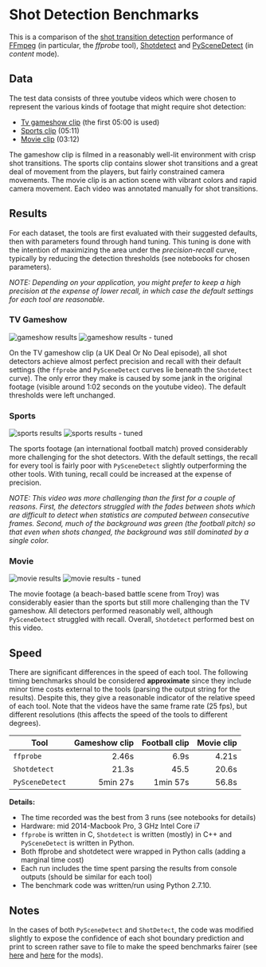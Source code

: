# Shot Detection Benchmarks

This is a comparison of the [shot transition detection](https://en.wikipedia.org/wiki/Shot_transition_detection) performance of [FFmpeg](https://github.com/FFmpeg/FFmpeg) (in particular, the *ffprobe* tool), [Shotdetect](https://github.com/johmathe/Shotdetect) and [PySceneDetect](https://github.com/Breakthrough/PySceneDetect) (in *content* mode).  

## Data

The test data consists of three youtube videos which were chosen to represent the various kinds of footage that might require shot detection:

* [Tv gameshow clip](https://www.youtube.com/watch?v=fkiDpLlQ9Wg) (the first 05:00 is used) 
* [Sports clip](https://www.youtube.com/watch?v=vFT8HXJlvfA) (05:11)
* [Movie clip](https://www.youtube.com/watch?v=bpLtXIlkyYA) (03:12)

The gameshow clip is filmed in a reasonably well-lit environment with crisp shot transitions. The sports clip contains slower shot transitions and a great deal of movement from the players, but fairly constrained camera movements. The movie clip is an action scene with vibrant colors and rapid camera movement. Each video was annotated manually for shot transitions.

## Results 

For each dataset, the tools are first evaluated with their suggested defaults, then with parameters found through hand tuning. This tuning is done with the intention of maximizing the area under the *precision-recall* curve, typically by reducing the detection thresholds (see notebooks for chosen parameters). 

*NOTE: Depending on your application, you might prefer to keep a high precision at the expense of lower recall, in which case the default settings for each tool are reasonable.* 

### TV Gameshow

![gameshow results](figures/gameshow.png) ![gameshow results - tuned ](figures/gameshow-tuned.png) 

On the TV gameshow clip (a UK Deal Or No Deal episode), all shot detectors achieve almost perfect precision and recall with their default settings (the `ffprobe` and `PySceneDetect` curves lie beneath the `Shotdetect` curve).  The only error they make is caused by some jank in the original footage (visible around 1:02 seconds on the youtube video). The default thresholds were left unchanged. 

### Sports

![sports results](figures/football.png) ![sports results - tuned ](figures/football-tuned.png) 

The sports footage (an international football match) proved considerably more challenging for the shot detectors. With the default settings, the recall for every tool is fairly poor with `PySceneDetect` slightly outperforming the other tools.  With tuning, recall could be increased at the expense of precision.  

*NOTE: This video was more challenging than the first for a couple of reasons. First, the detectors struggled with the fades between shots which are difficult to detect when statistics are computed between consecutive frames.  Second, much of the background was green (the football pitch) so that even when shots changed, the background was still dominated by a single color.*

### Movie

![movie results](figures/movie.png) ![movie results - tuned](figures/movie-tuned.png) 

The movie footage (a beach-based battle scene from Troy) was considerably easier than the sports but still more challenging than the TV gameshow. All detectors performed reasonably well, although `PySceneDetect` struggled with recall. Overall, `Shotdetect` performed best on this video. 

## Speed

There are significant differences in the speed of each tool. The following timing benchmarks should be considered **approximate** since they include minor time costs external to the tools (parsing the output string for the results).  Despite this, they give a reasonable indicator of the relative speed of each tool.  Note that the videos have the same frame rate (25 fps), but different resolutions (this affects the speed of the tools to different degrees).

| Tool          | Gameshow clip        | Football clip |    Movie clip |
| ------------- | --------------------:| -------------:| -------------:|
| `ffprobe`       | 2.46s                 | 6.9s       | 4.21s         |
| `Shotdetect`    | 21.3s                | 45.5        | 20.6s         |
| `PySceneDetect` | 5min 27s             | 1min 57s    | 56.8s         |

**Details:**

* The time recorded was the best from 3 runs (see notebooks for details) 
* Hardware: mid 2014-Macbook Pro, 3 GHz Intel Core i7
* `ffprobe` is written in C, `Shotdetect` is written (mostly) in C++ and `PySceneDetect` is written in Python. 
* Both ffprobe and shotdetect were wrapped in Python calls (adding a marginal time cost)
* Each run includes the time spent parsing the results from console outputs (should be similar for each tool)
* The benchmark code was written/run using Python 2.7.10.


## Notes

In the cases of both `PySceneDetect` and `ShotDetect`, the code was modified slightly to expose the confidence of each shot boundary prediction and print to screen rather save to file to make the speed benchmarks fairer (see [here](https://github.com/albanie/PySceneDetect/commit/0ba9759a0a3eeba4caa07800fff088730dfd4ace) and [here](https://github.com/albanie/Shotdetect/commit/116999e0e3139a106f93f4fa5df6309103b8aadd) for the mods). 
